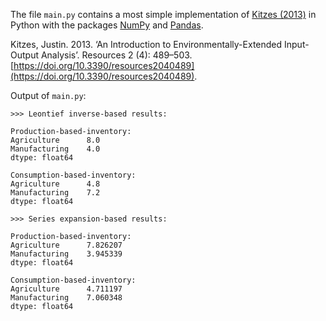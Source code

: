 The file `main.py` contains a most simple implementation of [Kitzes (2013)](https://doi.org/10.3390/resources2040489) in Python with the packages [NumPy](https://numpy.org/) and [Pandas](https://pandas.pydata.org/).

Kitzes, Justin. 2013. ‘An Introduction to Environmentally-Extended Input-Output Analysis’. Resources 2 (4): 489–503. [https://doi.org/10.3390/resources2040489](https://doi.org/10.3390/resources2040489).

Output of `main.py`:
```Txt
>>> Leontief inverse-based results:

Production-based-inventory:
Agriculture      8.0
Manufacturing    4.0
dtype: float64

Consumption-based-inventory:
Agriculture      4.8
Manufacturing    7.2
dtype: float64

>>> Series expansion-based results:

Production-based-inventory:
Agriculture      7.826207
Manufacturing    3.945339
dtype: float64

Consumption-based-inventory:
Agriculture      4.711197
Manufacturing    7.060348
dtype: float64
```
